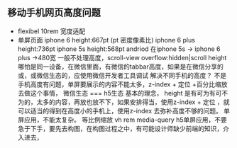 ## 移动手机网页高度问题
- flexibel 10rem 宽度适配
- 单屏页面 
    iphone 6  height:667pt (pt 密度像素比)
    iphone 6 plus height:736pt
    iphone 5s height:568pt
    andriod 在iphone 5s -> iphone 6 plus ->480宽
    一般不处理高度，scroll-view
    overflow:hidden|scroll
    height 哪怕是同一设备，在微信里面，有微信的tabbar高度，如果是在微信分享的或，或微信生态的，应使用微信开发者工具调试
    解决不同手机的高度？
    不是手机高度有问题，单屏要展示的内容不能太多，z-index + 定位 +百分比缩放 去做这个事情，
    微信生态 === h5生态
    基本的理念， height 是有可为有可不为的，太多的内容，再放也放不下，如果安排得当，使用z-index + 定位 ，就可以适当的得到在高度小的手机上，使用z-index 去弥补高度不够的问题。
    单屏应用，不能太复杂。
    等比例缩放 vh rem media-query
    h5单屏应用，不要急于下手，要先去构图，在构图过程之中，有可能设计师缺少前端的知识，介入进去，

